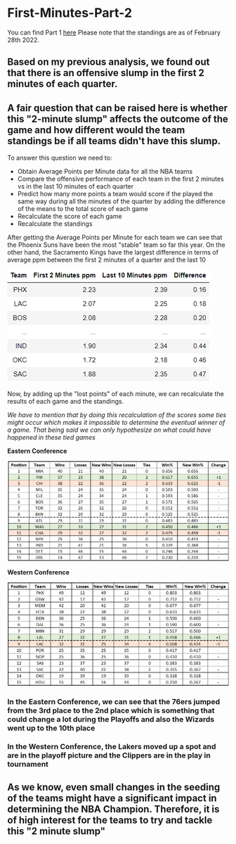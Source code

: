 # First-Minutes-Part-2

You can find Part 1 [here](https://github.com/MarlinMyrte/First-Minutes-Part-1)
Please note that the standings are as of February 28th 2022.

## Based on my previous analysis, we found out that there is an offensive slump in the first 2 minutes of each quarter.
## A fair question that can be raised here is whether this "2-minute slump" affects the outcome of the game and how different would the team standings be if all teams didn't have this slump.

To answer this question we need to:
- Obtain Average Points per Minute data for all the NBA teams
- Compare the offensive performance of each team in the first 2 minutes vs in the last 10 minutes of each quarter
- Predict how many more points a team would score if the played the same way during all the minutes of the quarter by adding the difference of the means to the total score of each game
- Recalculate the score of each game
- Recalculate the standings

After getting the Average Points per Minute for each team we can see that the Phoenix Suns have been the most "stable" team so far this year. On the other hand, the Sacramento Kings have the largest difference in terms of average ppm between the first 2 minutes of a quarter and the last 10

![alt text](https://github.com/MarlinMyrte/First-Minutes-Part-2/blob/main/Top%20Bottom%20diff.png "Top-Bottom 3")


Now, by adding up the "lost points" of each minute, we can recalculate the results of each game and the standings.

*We have to mention that by doing this recalculation of the scores some ties might occur which makes it impossible to determine the eventual winner of a game. That being said we can only hypothesize on what could have happened in these tied games*

**Eastern Conference**

![alt text](https://github.com/MarlinMyrte/First-Minutes-Part-2/blob/main/East%20Standings.png "East")


**Western Conference**

![alt text](https://github.com/MarlinMyrte/First-Minutes-Part-2/blob/main/West%20Standings.png "West")

### In the Eastern Conference, we can see that the 76ers jumped from the 3rd place to the 2nd place which is something that could change a lot during the Playoffs and also the Wizards went up to the 10th place
### Ιn the Western Conference, the Lakers moved up a spot and are in the playoff picture and the Clippers are in the play in tournament

## As we know, even small changes in the seeding of the teams might have a significant impact in determining the NBA Champion. Therefore, it is of high interest for the teams to try and tackle this "2 minute slump"

